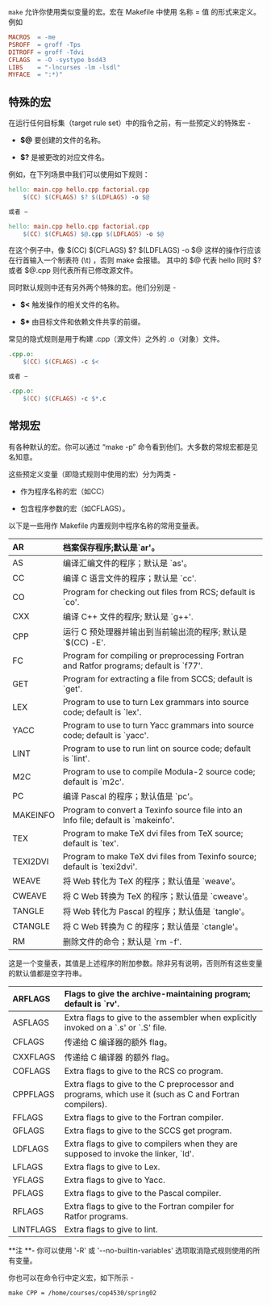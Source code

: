 `make` 允许你使用类似变量的宏。宏在 Makefile 中使用 名称 = 值 的形式来定义。例如

```makefile
MACROS  = -me
PSROFF  = groff -Tps
DITROFF = groff -Tdvi
CFLAGS  = -O -systype bsd43
LIBS    = "-lncurses -lm -lsdl"
MYFACE  = ":*)"
```

## 特殊的宏

在运行任何目标集（target rule set）中的指令之前，有一些预定义的特殊宏 -

* **$@** 要创建的文件的名称。

* **$?** 是被更改的对应文件名。

例如，在下列场景中我们可以使用如下规则：

```makefile
hello: main.cpp hello.cpp factorial.cpp
	$(CC) $(CFLAGS) $? $(LDFLAGS) -o $@

或者 −

hello: main.cpp hello.cpp factorial.cpp
	$(CC) $(CFLAGS) $@.cpp $(LDFLAGS) -o $@
```

在这个例子中，像 $\(CC\) $\(CFLAGS\) $? $\(LDFLAGS\) -o $@ 这样的操作行应该在行首输入一个制表符 \(\t\) ，否则 make 会报错。 其中的 $@ 代表 hello 同时 $? 或者 $@.cpp 则代表所有已修改源文件。

同时默认规则中还有另外两个特殊的宏。他们分别是 -

* **$&lt;** 触发操作的相关文件的名称。

* **$\*** 由目标文件和依赖文件共享的前缀。

常见的隐式规则是用于构建 .cpp（源文件）之外的 .o（对象）文件。

```makefile
.cpp.o:
	$(CC) $(CFLAGS) -c $<

或者 −

.cpp.o:
	$(CC) $(CFLAGS) -c $*.c
```

## 常规宏

有各种默认的宏。你可以通过 “make -p” 命令看到他们。大多数的常规宏都是见名知意。

这些预定义变量（即隐式规则中使用的宏）分为两类 -

* 作为程序名称的宏（如CC）

* 包含程序参数的宏（如CFLAGS）。

以下是一些用作 Makefile 内置规则中程序名称的常用变量表。

| AR | 档案保存程序;默认是\`ar'。 |
| :--- | :--- |
| AS | 编译汇编文件的程序；默认是 \`as'。 |
| CC | 编译 C 语言文件的程序；默认是 \`cc'. |
| CO | Program for checking out files from RCS; default is \`co'. |
| CXX | 编译 C++ 文件的程序; 默认是 \`g++'. |
| CPP | 运行 C 预处理器并输出到当前输出流的程序; 默认是 \`$\(CC\) -E'. |
| FC | Program for compiling or preprocessing Fortran and Ratfor programs; default is \`f77'. |
| GET | Program for extracting a file from SCCS; default is \`get'. |
| LEX | Program to use to turn Lex grammars into source code; default is \`lex'. |
| YACC | Program to use to turn Yacc grammars into source code; default is \`yacc'. |
| LINT | Program to use to run lint on source code; default is \`lint'. |
| M2C | Program to use to compile Modula-2 source code; default is \`m2c'. |
| PC | 编译 Pascal 的程序；默认值是 \`pc'。 |
| MAKEINFO | Program to convert a Texinfo source file into an Info file; default is \`makeinfo'. |
| TEX | Program to make TeX dvi files from TeX source; default is \`tex'. |
| TEXI2DVI | Program to make TeX dvi files from Texinfo source; default is \`texi2dvi'. |
| WEAVE | 将 Web 转化为 TeX 的程序；默认值是 \`weave'。 |
| CWEAVE | 将 C Web 转换为 TeX 的程序；默认值是 \`cweave'。 |
| TANGLE | 将 Web 转化为 Pascal 的程序；默认值是 \`tangle'。 |
| CTANGLE | 将 C Web 转换为 C 的程序；默认值是 \`ctangle'。 |
| RM | 删除文件的命令；默认是 \`rm -f'. |

这是一个变量表，其值是上述程序的附加参数。除非另有说明，否则所有这些变量的默认值都是空字符串。

| ARFLAGS | Flags to give the archive-maintaining program; default is \`rv'. |
| :--- | :--- |
| ASFLAGS | Extra flags to give to the assembler when explicitly invoked on a \`.s' or \`.S' file. |
| CFLAGS | 传递给 C 编译器的额外 flag。 |
| CXXFLAGS | 传递给 C 编译器 的额外 flag。 |
| COFLAGS | Extra flags to give to the RCS co program. |
| CPPFLAGS | Extra flags to give to the C preprocessor and programs, which use it \(such as C and Fortran compilers\). |
| FFLAGS | Extra flags to give to the Fortran compiler. |
| GFLAGS | Extra flags to give to the SCCS get program. |
| LDFLAGS | Extra flags to give to compilers when they are supposed to invoke the linker, \`ld'. |
| LFLAGS | Extra flags to give to Lex. |
| YFLAGS | Extra flags to give to Yacc. |
| PFLAGS | Extra flags to give to the Pascal compiler. |
| RFLAGS | Extra flags to give to the Fortran compiler for Ratfor programs. |
| LINTFLAGS | Extra flags to give to lint. |

**注 **- 你可以使用 '-R' 或 '--no-builtin-variables' 选项取消隐式规则使用的所有变量。

你也可以在命令行中定义宏，如下所示 -

```
make CPP = /home/courses/cop4530/spring02
```



